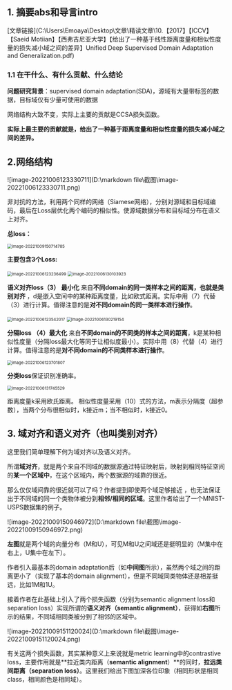 ## 1. 摘要abs和导言intro

[文章链接](C:\Users\Emoaya\Desktop\文章\精读文章\10.【2017】【ICCV】【Saeid Motiian】【西弗吉尼亚大学】【给出了一种基于线性距离度量和相似性度量的损失减小域之间的差异】Unified Deep Supervised Domain Adaptation and Generalization.pdf)

### 1.1 在干什么、有什么贡献、什么结论

**问题研究背景**：supervised domain adaptation(SDA)，源域有大量带标签的数据，目标域仅有少量可使用的数据

网络结构大致不变，实际上主要的贡献是CCSA损失函数。

**实际上最主要的贡献就是，给出了一种基于距离度量和相似性度量的损失减小域之间的差异。**

## 2.网络结构

![image-20221006123330711](D:\markdown file\截图\image-20221006123330711.png)

非对抗的方法，利用两个同样的网络（Siamese网络），分别对源域和目标域编码，最后在Loss层优化两个编码的相似性。使源域数据分布和目标域分布在语义上对齐。

**总loss：**

<img src="D:\markdown file\截图\image-20221009150714785.png" alt="image-20221009150714785" style="zoom:67%;" />

**主要包含3个Loss:**

<img src="D:\markdown file\截图\image-20221006123236499.png" alt="image-20221006123236499" style="zoom: 67%;" />

<img src="D:\markdown file\截图\image-20221006130103923.png" alt="image-20221006130103923" style="zoom:67%;" />

**语义对齐loss（3）** **最小化** 来自**不同domain的同一类样本之间的距离，也就是类别对齐** ，d是嵌入空间中的某种距离度量，比如欧式距离。实际中用（7）代替（3）进行计算。值得注意的是**对不同domain的同一类样本进行操作**。

<img src="D:\markdown file\截图\image-20221006123542017.png" alt="image-20221006123542017" style="zoom:67%;" />

<img src="D:\markdown file\截图\image-20221006130219154.png" alt="image-20221006130219154" style="zoom: 67%;" />

**分隔loss （4）最大化** 来自**不同domain的不同类的样本之间的距离**，k是某种相似性度量（分隔loss最大化等同于让相似度最小）。实际中用（8）代替（4）进行计算。值得注意的是**对不同domain的不同类样本进行操作**。



<img src="D:\markdown file\截图\image-20221006123701807.png" alt="image-20221006123701807" style="zoom:67%;" />

**分类loss**保证识别准确率。

<img src="D:\markdown file\截图\image-20221006131745529.png" alt="image-20221006131745529" style="zoom: 67%;" />

距离度量k采用欧氏距离。
相似性度量采用（10）式的方法，m表示分隔度（超参数），当两个分布很相似时，k接近m；当不相似时，k接近0。

## 3. 域对齐和语义对齐（也叫类别对齐）

这里我们简单理解下何为域对齐以及语义对齐。

所谓**域对齐**，就是两个来自不同域的数据源通过特征映射后，映射到相同特征空间的**某一个区域中**，在这个区域内，两个数据源的域靠的很近。

那么仅仅域间靠的很近就可以了吗？作者提到即使两个域足够接近 ，也无法保证出于不同域的同一个类物体被分到**相邻/相同的区域**。这里作者给出了一个MNIST-USPS数据集的例子。

![image-20221009150946972](D:\markdown file\截图\image-20221009150946972.png)

**左图**就是两个域的向量分布（M和U），可见M和U之间域还是挺明显的（M集中在右上，U集中在左下）。

作者引入最基本的domain adaptation后（如**中间图**所示），虽然两个域之间的距离更小了（实现了基本的domain alignment），但是不同域同类物体还是相差挺远，比如1M和1U。

接着作者在此基础上引入了两个损失函数（分别为semantic alignment loss和separation loss）实现所谓的**语义对齐（**semantic alignment**）**，获得如**右图**所示的结果，不同域相同类被分到了相邻的区域中。

![image-20221009151120024](D:\markdown file\截图\image-20221009151120024.png)

有关这两个损失函数，其实某种意义上来说就是metric learning中的contrastive loss，主要作用就是**拉近类内距离（**semantic alignment**）**的同时，**拉远类间距离（**separation loss**）**。这里我们给出下图加深各位印象（相同形状是相同class，相同颜色是相同域）。
